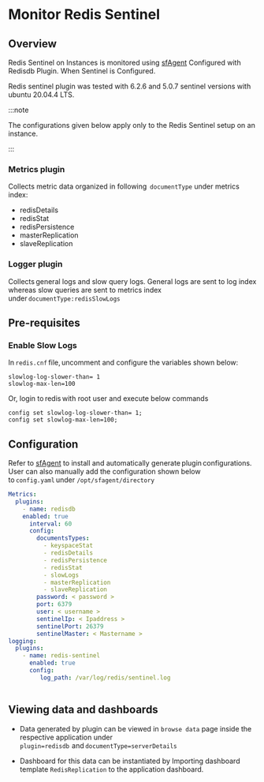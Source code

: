 # Monitor Redis Sentinel

## Overview

Redis Sentinel on Instances is monitored using [sfAgent](/docs/selfhosted-lite/Quick_Start/getting_started#sfagent) Configured with Redisdb Plugin. When Sentinel is Configured.

Redis sentinel plugin was tested with 6.2.6 and 5.0.7 sentinel versions with ubuntu 20.04.4 LTS.

:::note

The configurations given below apply only to the Redis Sentinel setup on an instance.

:::


### Metrics plugin

 Collects metric data organized in following  `documentType` under metrics index:  

- redisDetails   
- redisStat  
- redisPersistence 
- masterReplication 
- slaveReplication 

### Logger plugin

Collects general logs and slow query logs. General logs are sent to log index whereas slow queries are sent to metrics index under `documentType:redisSlowLogs` 

## Pre-requisites  

### Enable Slow Logs   

In `redis.cnf` file, uncomment and configure the variables shown below: 

```shell
slowlog-log-slower-than= 1   
slowlog-max-len=100  
```

Or, login to redis with root user and execute below commands    

```
config set slowlog-log-slower-than= 1;   
config set slowlog-max-len=100; 
```

## Configuration 

Refer to  [sfAgent](/docs/selfhosted-lite/Quick_Start/getting_started#sfagent) to install and automatically generate plugin configurations. User can also manually add the configuration shown below to `config.yaml` under `/opt/sfagent/directory`  


```yaml 
Metrics:
  plugins:
    - name: redisdb 
    enabled: true   
      interval: 60   
      config:   
        documentsTypes:   
          - keyspaceStat   
          - redisDetails   
          - redisPersistence 
          - redisStat 
          - slowLogs 
          - masterReplication 
          - slaveReplication 
        password: < password >
        port: 6379   
        user: < username >
        sentinelIp: < Ipaddress >
        sentinelPort: 26379 
        sentinelMaster: < Mastername > 
logging:   
  plugins:   
    - name: redis-sentinel   
      enabled: true   
      config:   
         log_path: /var/log/redis/sentinel.log
  
```

## Viewing data and dashboards       

-  Data generated by plugin can be viewed in `browse data` page inside the respective application under `plugin=redisdb`  and `documentType=serverDetails`  


- Dashboard for this data can be instantiated by Importing dashboard template `RedisReplication` to the application dashboard.

